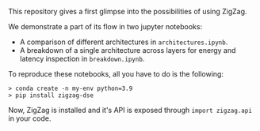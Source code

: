 This repository gives a first glimpse into the possibilities of using ZigZag.

We demonstrate a part of its flow in two jupyter notebooks:

- A comparison of different architectures in `architectures.ipynb`.
- A breakdown of a single architecture across layers for energy and latency inspection in `breakdown.ipynb`.

To reproduce these notebooks, all you have to do is the following:

```
> conda create -n my-env python=3.9
> pip install zigzag-dse 
```

Now, ZigZag is installed and it's API is exposed through `import zigzag.api` in your code.